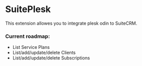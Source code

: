 # SuitePlesk
This extension allowes you to integrate plesk odin to SuiteCRM.


### Current roadmap:

- List Service Plans
- List/add/update/delete Clients
- List/add/update/delete Subscriptions
